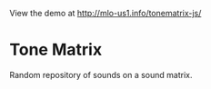 View the demo at http://mlo-us1.info/tonematrix-js/

# Tone Matrix
Random repository of sounds on a sound matrix.